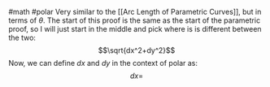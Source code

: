 #math #polar
Very similar to the [[Arc Length of Parametric Curves]], but in terms of $\theta$. The start of this proof is the same as the start of the parametric proof, so I will just start in the middle and pick where is is different between the two: $$\sqrt{dx^2+dy^2}$$
Now, we can define $dx$ and $dy$ in the context of polar as: $$dx=$$